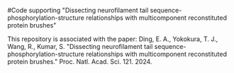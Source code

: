 #Code supporting "Dissecting neurofilament tail sequence-phosphorylation-structure relationships with multicomponent reconstituted protein brushes"

This repository is associated with the paper:
Ding, E. A., Yokokura, T. J., Wang, R., Kumar, S. "Dissecting neurofilament tail sequence-phosphorylation-structure relationships with multicomponent reconstituted protein brushes." Proc. Natl. Acad. Sci. 121. 2024.